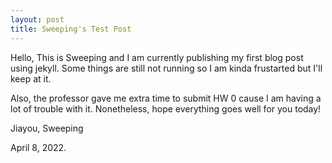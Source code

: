 ```yaml
---
layout: post
title: Sweeping's Test Post 
---
```

Hello, This is Sweeping and I am currently publishing my first blog post using jekyll. 
Some things are still not running so I am kinda frustarted but I'll keep at it. 

Also, the professor gave me extra time to submit HW 0 cause I am having a lot of trouble with it. 
Nonetheless, hope everything goes well for you today!

Jiayou, 
Sweeping 

April 8, 2022.
